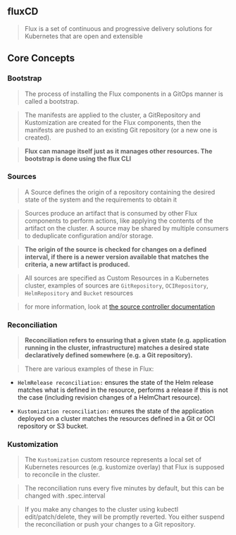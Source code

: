 ## fluxCD

> Flux is a set of continuous and progressive delivery solutions for Kubernetes that are open and extensible

## Core Concepts

### Bootstrap

> The process of installing the Flux components in a GitOps manner is called a bootstrap.

> The manifests are applied to the cluster, a GitRepository and Kustomization are created for the Flux components, then the manifests are pushed to an existing Git repository (or a new one is created).

> **Flux can manage itself just as it manages other resources. The bootstrap is done using the flux CLI**

### Sources

> A Source defines the origin of a repository containing the desired state of the system and the requirements to obtain it 

> Sources produce an artifact that is consumed by other Flux components to perform actions, like applying the contents of the artifact on the cluster. A source may be shared by multiple consumers to deduplicate configuration and/or storage.

> **The origin of the source is checked for changes on a defined interval, if there is a newer version available that matches the criteria, a new artifact is produced.**

> All sources are specified as Custom Resources in a Kubernetes cluster, examples of sources are `GitRepository`, `OCIRepository`, `HelmRepository` and `Bucket` resources 

> for more information, look at [the source controller documentation](https://fluxcd.io/flux/components/source/)

### Reconciliation

> **Reconciliation refers to ensuring that a given state (e.g. application running in the cluster, infrastructure) matches a desired state declaratively defined somewhere (e.g. a Git repository).**

> There are various examples of these in Flux:

* `HelmRelease reconciliation:` ensures the state of the Helm release matches what is defined in the resource, performs a release if this is not the case (including revision changes of a HelmChart resource).

* `Kustomization reconciliation:` ensures the state of the application deployed on a cluster matches the resources defined in a Git or OCI repository or S3 bucket.

### Kustomization

> The `Kustomization` custom resource represents a local set of Kubernetes resources (e.g. kustomize overlay) that Flux is supposed to reconcile in the cluster.

> The reconciliation runs every five minutes by default, but this can be changed with .spec.interval

> If you make any changes to the cluster using kubectl edit/patch/delete, they will be promptly reverted. You either suspend the reconciliation or push your changes to a Git repository.
